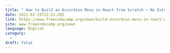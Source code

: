 ```yaml
---
title: " How to Build an Accordion Menu in React from Scratch – No External Libraries Required "
date: 2021-03-15T22:52:29Z
link: https://www.freecodecamp.org/news/build-accordion-menu-in-react-without-external-libraries/?utm_medium=RSS&utm_source=news.12bit.vn
site: www.freecodecamp.org/news
language: English
category:
  -   
draft: false
---
```

